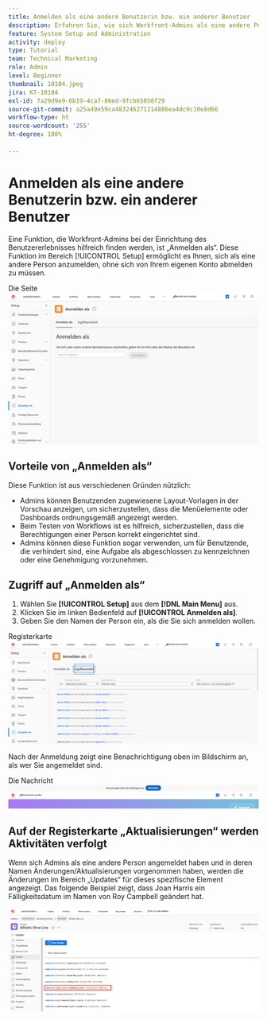 ```yaml
---
title: Anmelden als eine andere Benutzerin bzw. ein anderer Benutzer
description: Erfahren Sie, wie sich Workfront-Admins als eine andere Person anmelden können, um Systemeinstellungen, Layout-Vorlagen, Berichte usw. zu testen.
feature: System Setup and Administration
activity: deploy
type: Tutorial
team: Technical Marketing
role: Admin
level: Beginner
thumbnail: 10104.jpeg
jira: KT-10104
exl-id: 7a29d9e9-6b19-4ca7-86ed-9fcb65050f29
source-git-commit: a25a49e59ca483246271214886ea4dc9c10e8d66
workflow-type: ht
source-wordcount: '255'
ht-degree: 100%

---
```


# Anmelden als eine andere Benutzerin bzw. ein anderer Benutzer

Eine Funktion, die Workfront-Admins bei der Einrichtung des Benutzererlebnisses hilfreich finden werden, ist „Anmelden als“. Diese Funktion im Bereich [!UICONTROL Setup] ermöglicht es Ihnen, sich als eine andere Person anzumelden, ohne sich von Ihrem eigenen Konto abmelden zu müssen.

Die Seite ![[!UICONTROL Anmelden als] im Bereich [!UICONTROL Setup]](assets/admin-fund-log-in-as-1.png)

## Vorteile von „Anmelden als“

Diese Funktion ist aus verschiedenen Gründen nützlich:

* Admins können Benutzenden zugewiesene Layout-Vorlagen in der Vorschau anzeigen, um sicherzustellen, dass die Menüelemente oder Dashboards ordnungsgemäß angezeigt werden.
* Beim Testen von Workflows ist es hilfreich, sicherzustellen, dass die Berechtigungen einer Person korrekt eingerichtet sind.
* Admins können diese Funktion sogar verwenden, um für Benutzende, die verhindert sind, eine Aufgabe als abgeschlossen zu kennzeichnen oder eine Genehmigung vorzunehmen.

## Zugriff auf „Anmelden als“

1. Wählen Sie **[!UICONTROL Setup]** aus dem **[!DNL Main Menu]** aus.
1. Klicken Sie im linken Bedienfeld auf **[!UICONTROL Anmelden als]**.
1. Geben Sie den Namen der Person ein, als die Sie sich anmelden wollen.

Registerkarte ![[!UICONTROL Zugriffsprotokoll] auf der Seite [!UICONTROL Anmelden als]](assets/admin-fund-log-in-as-3.png)

Nach der Anmeldung zeigt eine Benachrichtigung oben im Bildschirm an, als wer Sie angemeldet sind.

Die Nachricht ![[!UICONTROL Aktuell angemeldet als] am oberen Rand des Fensters von [!DNL Workfront]](assets/admin-fund-log-in-as-2.png)

## Auf der Registerkarte „Aktualisierungen“ werden Aktivitäten verfolgt

Wenn sich Admins als eine andere Person angemeldet haben und in deren Namen Änderungen/Aktualisierungen vorgenommen haben, werden die Änderungen im Bereich „Updates“ für dieses spezifische Element angezeigt. Das folgende Beispiel zeigt, dass Joan Harris ein Fälligkeitsdatum im Namen von Roy Campbell geändert hat.

![Abschnitt „Aktualisierungen“](assets/admin-fund-log-in-as-4.png)
